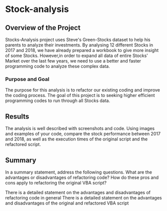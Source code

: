 # Stock-analysis
## Overview of the Project
Stocks-Analysis project uses Steve's Green-Stocks dataset to help his parents to analyze their investments. By analysing 12 different Stocks in 2017 and 2018, we have already prepared a workbook to give more insight of some Stocks. However,in order to expand all data of entire Stocks' Market over the last few years, we need to use a better and faster programming code to analyze these complex data. 
### Purpose and Goal
The purpose for this analysis is to refactor our existing coding and improve the coding process. The goal of this project is to seeking higher efficient programming codes to run through all Stocks data. 
## Results
The analysis is well described with screenshots and code.
Using images and examples of your code, compare the stock performance between 2017 and 2018, as well as the execution times of the original script and the refactored script.
## Summary

In a summary statement, address the following questions.
What are the advantages or disadvantages of refactoring code?
How do these pros and cons apply to refactoring the original VBA script?

There is a detailed statement on the advantages and disadvantages of refactoring code in general 
There is a detailed statement on the advantages and disadvantages of the original and refactored VBA script
